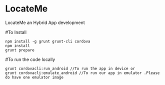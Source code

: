 # LocateMe
LocateMe an Hybrid App development

#To Install
```
npm install -g grunt grunt-cli cordova
npm install
grunt prepare
```

#To run the code locally
```
grunt cordovacli:run_android //To run the app in device or
grunt cordovacli:emulate_android //To run our app in emulator .Please do have one emulator image
```
